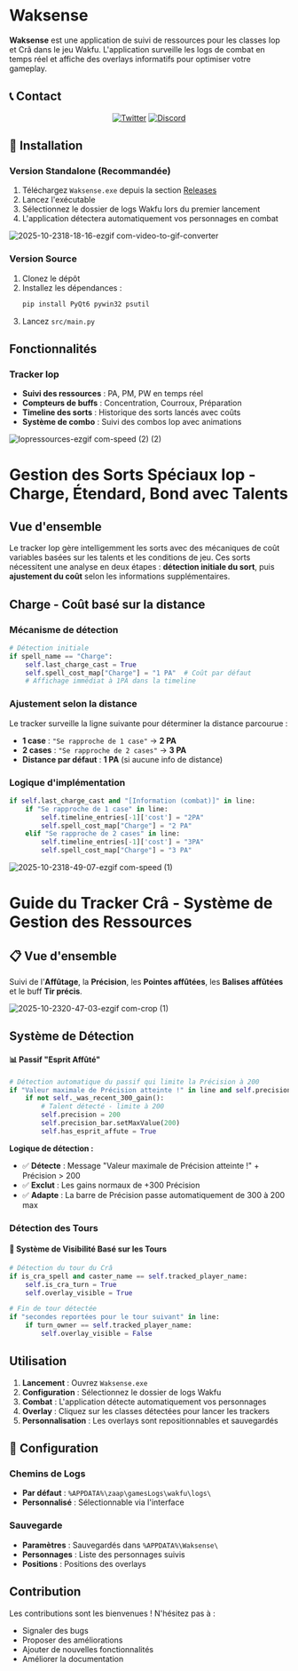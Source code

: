 # Waksense

**Waksense** est une application de suivi de ressources pour les classes Iop et Crâ dans le jeu Wakfu. L'application surveille les logs de combat en temps réel et affiche des overlays informatifs pour optimiser votre gameplay.

## 📞 Contact

<div align="center">

[![Twitter](https://img.shields.io/badge/Twitter-@_samykyt-1DA1F2?style=for-the-badge&logo=twitter&logoColor=white)](https://twitter.com/_samykyt)
[![Discord](https://img.shields.io/badge/Discord-Bellucci%231845-5865F2?style=for-the-badge&logo=discord&logoColor=white)](https://discord.com/users/Bellucci#1845)

</div>

## 🚀 Installation

### Version Standalone (Recommandée)
1. Téléchargez `Waksense.exe` depuis la section [Releases](../../releases)
2. Lancez l'exécutable
3. Sélectionnez le dossier de logs Wakfu lors du premier lancement
4. L'application détectera automatiquement vos personnages en combat

![2025-10-2318-18-16-ezgif com-video-to-gif-converter](https://github.com/user-attachments/assets/17a0bf2c-608e-45e3-9be6-cfd7a6e22468)

### Version Source
1. Clonez le dépôt
2. Installez les dépendances :
   ```bash
   pip install PyQt6 pywin32 psutil
   ```
3. Lancez `src/main.py`


## Fonctionnalités

### Tracker Iop
- **Suivi des ressources** : PA, PM, PW en temps réel
- **Compteurs de buffs** : Concentration, Courroux, Préparation
- **Timeline des sorts** : Historique des sorts lancés avec coûts
- **Système de combo** : Suivi des combos Iop avec animations

![Iopressources-ezgif com-speed (2) (2)](https://github.com/user-attachments/assets/9c7feb55-ee75-45e1-b894-2cd392925a2c)

# Gestion des Sorts Spéciaux Iop - Charge, Étendard, Bond avec Talents

## Vue d'ensemble

Le tracker Iop gère intelligemment les sorts avec des mécaniques de coût variables basées sur les talents et les conditions de jeu. Ces sorts nécessitent une analyse en deux étapes : **détection initiale du sort**, puis **ajustement du coût** selon les informations supplémentaires.

## Charge - Coût basé sur la distance

### Mécanisme de détection
```python
# Détection initiale
if spell_name == "Charge":
    self.last_charge_cast = True
    self.spell_cost_map["Charge"] = "1 PA"  # Coût par défaut
    # Affichage immédiat à 1PA dans la timeline
```

### Ajustement selon la distance
Le tracker surveille la ligne suivante pour déterminer la distance parcourue :

- **1 case** : `"Se rapproche de 1 case"` → **2 PA**
- **2 cases** : `"Se rapproche de 2 cases"` → **3 PA**
- **Distance par défaut** : **1 PA** (si aucune info de distance)

### Logique d'implémentation
```python
if self.last_charge_cast and "[Information (combat)]" in line:
    if "Se rapproche de 1 case" in line:
        self.timeline_entries[-1]['cost'] = "2PA"
        self.spell_cost_map["Charge"] = "2 PA"
    elif "Se rapproche de 2 cases" in line:
        self.timeline_entries[-1]['cost'] = "3PA"
        self.spell_cost_map["Charge"] = "3 PA"
```

![2025-10-2318-49-07-ezgif com-speed (1)](https://github.com/user-attachments/assets/3cdce712-cff2-4a08-bcf7-8fc8b8424811)

# Guide du Tracker Crâ - Système de Gestion des Ressources

## 📋 Vue d'ensemble

Suivi de l'**Affûtage**, la **Précision**, les **Pointes affûtées**, les **Balises affûtées** et le buff **Tir précis**.

![2025-10-2320-47-03-ezgif com-crop (1)](https://github.com/user-attachments/assets/ef3ca2ac-5f00-4dd5-a13d-b97f4f444a35)

## Système de Détection

#### 📊 Passif "Esprit Affûté"
```python
# Détection automatique du passif qui limite la Précision à 200
if "Valeur maximale de Précision atteinte !" in line and self.precision > 200:
    if not self._was_recent_300_gain():
        # Talent détecté - limite à 200
        self.precision = 200
        self.precision_bar.setMaxValue(200)
        self.has_esprit_affute = True
```

**Logique de détection :**
- ✅ **Détecte** : Message "Valeur maximale de Précision atteinte !" + Précision > 200
- ✅ **Exclut** : Les gains normaux de +300 Précision
- ✅ **Adapte** : La barre de Précision passe automatiquement de 300 à 200 max

### Détection des Tours

#### 🔄 Système de Visibilité Basé sur les Tours
```python
# Détection du tour du Crâ
if is_cra_spell and caster_name == self.tracked_player_name:
    self.is_cra_turn = True
    self.overlay_visible = True

# Fin de tour détectée
if "secondes reportées pour le tour suivant" in line:
    if turn_owner == self.tracked_player_name:
        self.overlay_visible = False
```

## Utilisation

1. **Lancement** : Ouvrez `Waksense.exe`
2. **Configuration** : Sélectionnez le dossier de logs Wakfu
3. **Combat** : L'application détecte automatiquement vos personnages
4. **Overlay** : Cliquez sur les classes détectées pour lancer les trackers
5. **Personnalisation** : Les overlays sont repositionnables et sauvegardés

## 🔧 Configuration

### Chemins de Logs
- **Par défaut** : `%APPDATA%\zaap\gamesLogs\wakfu\logs\`
- **Personnalisé** : Sélectionnable via l'interface

### Sauvegarde
- **Paramètres** : Sauvegardés dans `%APPDATA%\Waksense\`
- **Personnages** : Liste des personnages suivis
- **Positions** : Positions des overlays

## Contribution

Les contributions sont les bienvenues ! N'hésitez pas à :
- Signaler des bugs
- Proposer des améliorations
- Ajouter de nouvelles fonctionnalités
- Améliorer la documentation
















